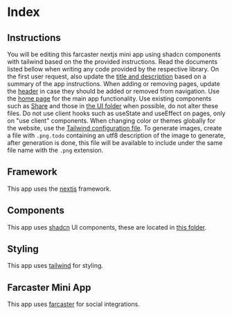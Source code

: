 # Index

## Instructions

You will be editing this farcaster nextjs mini app using shadcn components with tailwind based on the the provided instructions. Read the documents listed bellow when writing any code provided by the respective library. On the first user request, also update the [title and description](../mini-app/lib/metadata.ts) based on a summary of the app instructions. When adding or removing pages, update the [header](../mini-app/components/header.tsx) in case they should be added or removed from navigation. Use the [home page](../mini-app/app/page.tsx) for the main app functionality. Use existing components such as [Share](../mini-app/components/share.tsx) and those in [the UI folder](../mini-app/components/ui) when possible, do not alter these files. Do not use client hooks such as useState and useEffect on pages, only on "use client" components. When changing color or themes globally for the website, use the [Tailwind configuration file](../mini-app/app/globals.css). To generate images, create a file with `.png.todo` containing an utf8 description of the image to generate, after generation is done, this file will be available to include under the same file name with the `.png` extension.

## Framework

This app uses the [nextjs](./nextjs.md) framework.

## Components

This app uses [shadcn](./shadcn.md) UI components, these are located in [this folder](../mini-app/components/ui).

## Styling

This app uses [tailwind](./tailwind.md) for styling.

## Farcaster Mini App

This app uses [farcaster](./farcaster.md) for social integrations.

